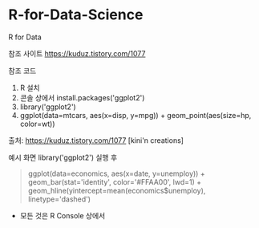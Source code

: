 # R-for-Data-Science
R for Data


참조 사이트
https://kuduz.tistory.com/1077

참조 코드 
1. R 설치
2. 콘솔 상에서 install.packages('ggplot2')
3. library('ggplot2')
4. ggplot(data=mtcars, aes(x=disp, y=mpg)) + geom_point(aes(size=hp, color=wt))


출처: https://kuduz.tistory.com/1077 [kini'n creations]


예시 화면
library('ggplot2') 실행 후
> ggplot(data=economics, aes(x=date, y=unemploy)) + geom_bar(stat='identity', color='#FFAA00', lwd=1) + geom_hline(yintercept=mean(economics$unemploy), linetype='dashed')

* 모든 것은 R Console 상에서 





